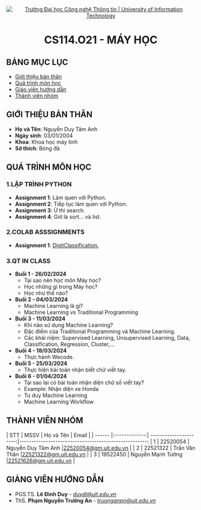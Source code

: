 <p align="center">
  <a href="https://www.uit.edu.vn/" title="Trường Đại học Công nghệ Thông tin" style="border: 5;">
    <img src="https://i.imgur.com/WmMnSRt.png" alt="Trường Đại học Công nghệ Thông tin | University of Information Technology">
  </a>
</p>

<!-- Title -->
<h1 align="center"><b>CS114.O21 - MÁY HỌC</b></h1>

## BẢNG MỤC LỤC

- [Giới thiệu bản thân](#gioithiebanthan)
- [Quá trình môn học](#quatrinhmonhoc)
- [Giáo viên hướng dẫn](#giaovienhuongdan)
- [Thành viên nhóm](#thanhvien)

## GIỚI THIỆU BẢN THÂN

<a name = "gioithieubanthan"></a>

- **Họ và Tên**: Nguyễn Duy Tâm Anh
- **Ngày sinh**: 03/01/2004
- **Khoa**: Khoa học máy tính
- **Sở thích**: Bóng đá

## QUÁ TRÌNH MÔN HỌC

<a name ="quatrinh"></a>

### 1.LẬP TRÌNH PYTHON

<a name ="colab"></a>

- **Assignment 1**: Làm quen với Python.
- **Assignment 2**: Tiếp tục làm quen với Python.
- **Assignment 3**: Ừ thì search.
- **Assignment 4**: Giờ là sort... và list.

### 2.COLAB ASSSIGNMENTS

<a name ="QT"></a>


- **Assignment 1**: <a href='https://colab.research.google.com/drive/12k1bQm0BUKKzcmB50VhcgTMn5SPv51mb'>DigitClassification.</a>

### 3.QT IN CLASS

- **Buổi 1 - 26/02/2024**
  - Tại sao nên học môn Máy học?
  - Học những gì trong Máy học?
  - Học như thế nào?
- **Buổi 2 - 04/03/2024**
  - Machine Learning là gì?
  - Machine Learning vs Traditional Programming
- **Buổi 3 - 11/03/2024**
  - Khi nào sử dụng Machine Learning?
  - Đặc điểm của Traditional Programming và Machine Learning.
  - Các khái niệm: Supervised Learning, Unsupervised Learning, Data, Classification, Regression, Cluster,...
- **Buổi 4 - 18/03/2024**
  - Thực hành Wecode.
- **Buổi 5 - 25/03/2024**
  - Thực hiện bài toán nhận biết chữ viết tay.
- **Buổi 6 - 01/04/2024**
  - Tại sao lại có bài toán nhận diện chữ số viết tay?
  - Example: Nhận diện xe Honda
  - Tư duy Machine Learning
  - Machine Learning Workflow

## THÀNH VIÊN NHÓM
<a name="thanhvien"></a>
| STT    | MSSV          | Họ và Tên              | Email                   |
| ------ |:-------------:| ----------------------:|-----------------------------------------------------:
| 1      | 22520054      | Nguyễn Duy Tâm Anh |22520054@gm.uit.edu.vn   |
| 2      | 22521322      | Trần Văn Thân        |22521322@gm.uit.edu.vn   |
| 3      | 19522450      | Nguyễn Mạnh Tường        |22521626@gm.uit.edu.vn   |
## GIẢNG VIÊN HƯỚNG DẪN

<a name="giangvien"></a>

- PGS.TS. **Lê Đình Duy** - *duydl@uit.edu.vn*
- ThS. **Phạm Nguyễn Trường An** - *truonganpn@uit.edu.vn*
